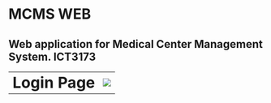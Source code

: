 # MCMS WEB

## Web application for Medical Center Management System. ICT3173

<table>
  <tr>
    <td>
      <font style="font-size: 30px;"><b>Login Page</b></font>
    </td>
    <td> <img src="https://github.com/JosephLahiru/mcms_web/assets/44818405/5a019a6d-3f6a-42ba-b647-b0493c5e7cd4"/>
  </tr>
</table>
